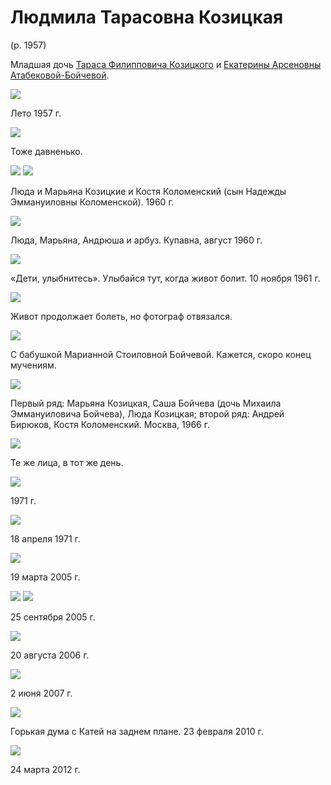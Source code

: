 # Людмила Тарасовна Козицкая
(р. 1957)

Младшая дочь [Тараса Филипповича Козицкого](TFK.md) и [Екатерины Арсеновны Атабековой-Бойчевой](EAAB.md).

![](img/EAAB-LTK-1957.jpg)

Лето 1957 г.

![](img/LTK-1.jpg)

Тоже давненько.

![](img/LTK-KjUK-MTK-1960.jpg) ![](img/MTK-KjUK-LTK-1960.jpg)

Люда и Марьяна Козицкие и Костя Коломенский (сын Надежды Эммануиловны Коломенской). 1960 г.

![](img/LTK-MTK-AVB-1960.jpg)

Люда, Марьяна, Андрюша и арбуз. Купавна, август 1960 г.

![](img/MTK-LTK-1961B.jpg)

«Дети, улыбнитесь». Улыбайся тут, когда живот болит.
10 ноября 1961 г.

![](img/MTK-LTK-1961A.jpg)

Живот продолжает болеть, но фотограф отвязался.

![](img/MTK-LTK-MSB-1961.jpg)

С бабушкой Марианной Стоиловной Бойчевой. Кажется, скоро конец мучениям.

![](img/Group-1966A.jpg)

Первый ряд: Марьяна Козицкая, Саша Бойчева (дочь Михаила Эммануиловича Бойчева), Люда Козицкая;
второй ряд: Андрей Бирюков, Костя Коломенский. Москва, 1966 г.

![](img/Group-1966B.jpg)

Те же лица, в тот же день.

![](img/LTK-1971.jpg)

1971 г.

![](img/LTK-1971-04.jpg)

18 апреля 1971 г.

![](img/LTK-2005.jpg)

19 марта 2005 г.

![](img/LTK-SK-2005-09A.jpg) ![](img/LTK-SK-2005-09B.jpg)

25 сентября 2005 г.

![](img/LTK-2006-08.jpg)

20 августа 2006 г.

![](img/LTK-2007-06.jpg)

2 июня 2007 г.

![](img/LTK-2010-02.jpg)

Горькая дума с Катей на заднем плане. 23 февраля 2010 г.

![](img/LTK-2012-03.jpg)

24 марта 2012 г.